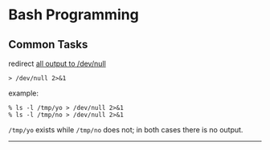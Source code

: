 # Bash Programming

## Common Tasks

redirect [all output to /dev/null]

```shell
> /dev/null 2>&1
```

example:

```shell
% ls -l /tmp/yo > /dev/null 2>&1
% ls -l /tmp/no > /dev/null 2>&1
```

`/tmp/yo` exists while `/tmp/no` does not; in both cases there is no output.

---

[all output to /dev/null]:https://unix.stackexchange.com/a/119650/111917
